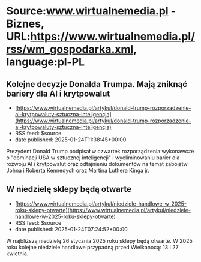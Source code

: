 # Source:www.wirtualnemedia.pl - Biznes, URL:https://www.wirtualnemedia.pl/rss/wm_gospodarka.xml, language:pl-PL

## Kolejne decyzje Donalda Trumpa. Mają zniknąć bariery dla AI i krytpowalut
 - [https://www.wirtualnemedia.pl/artykul/donald-trump-rozporzadzenie-ai-krytpowaluty-sztuczna-inteligencja](https://www.wirtualnemedia.pl/artykul/donald-trump-rozporzadzenie-ai-krytpowaluty-sztuczna-inteligencja)
 - RSS feed: $source
 - date published: 2025-01-24T11:38:45+00:00

Prezydent Donald Trump podpisał w czwartek rozporządzenia wykonawcze o "dominacji USA w sztucznej inteligencji" i wyeliminowaniu barier dla rozwoju AI i krytpowalut oraz odtajnieniu dokumentów na temat zabójstw Johna i Roberta Kennedych oraz Martina Luthera Kinga jr.

## W niedzielę sklepy będą otwarte
 - [https://www.wirtualnemedia.pl/artykul/niedziele-handlowe-w-2025-roku-sklepy-otwarte](https://www.wirtualnemedia.pl/artykul/niedziele-handlowe-w-2025-roku-sklepy-otwarte)
 - RSS feed: $source
 - date published: 2025-01-24T07:24:52+00:00

W najbliższą niedzielę 26 stycznia 2025 roku sklepy będą otwarte. W 2025 roku kolejne niedziele handlowe przypadną przed Wielkanocą: 13 i 27 kwietnia.

